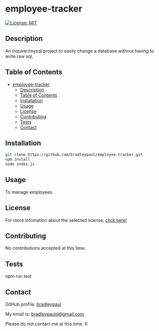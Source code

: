 # employee-tracker

[![License: MIT](https://img.shields.io/badge/License-MIT-yellow.svg)](https://opensource.org/licenses/MIT)

## Description

An inquirer/mysql project to easily change a database without having to write raw sql.

## Table of Contents

- [employee-tracker](#employee-tracker)
  - [Description](#description)
  - [Table of Contents](#table-of-contents)
  - [Installation](#installation)
  - [Usage](#usage)
  - [License](#license)
  - [Contributing](#contributing)
  - [Tests](#tests)
  - [Contact](#contact)

## Installation

```bash
git clone https://github.com/bradleypaul/employee-tracker.git
npm install
node index.js
```

## Usage

To manage employees.

## License

For more infomation about the selected license, [click here!](https://opensource.org/licenses/MIT)

## Contributing

No contributions accepted at this time.

## Tests

npm run test

## Contact

GitHub profile: [bradleypaul](https://github.com/bradleypaul)

My email is: [bradleypauld@gmail.com](mailto:bradleypauld@gmail.com)

Please do not contact me at this time.
6